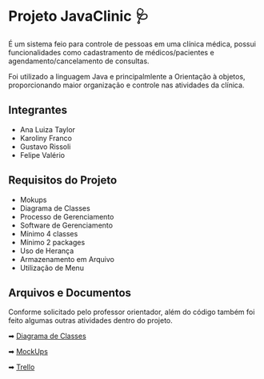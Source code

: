 
# Projeto JavaClinic 🩺

É um sistema feio para controle de pessoas em uma clínica médica, possui funcionalidades como cadastramento de médicos/pacientes e agendamento/cancelamento de consultas.

Foi utilizado a linguagem Java e principalmlente a Orientação à objetos, proporcionando maior organização e controle nas atividades da clínica.

## Integrantes
- Ana Luiza Taylor
- Karoliny Franco
- Gustavo Rissoli
- Felipe Valério

## Requisitos do Projeto
- Mokups
- Diagrama de Classes
- Processo de Gerenciamento
- Software de Gerenciamento
- Mínimo 4 classes
- Mínimo 2 packages
- Uso de Herança
- Armazenamento em Arquivo
- Utilização de Menu

## Arquivos e Documentos

Conforme solicitado pelo professor orientador, além do código também foi feito algumas outras atividades dentro do projeto.

➡ [Diagrama de Classes](https://drive.google.com/file/d/14SFnPXfrhT9_Q1Tgdlr8VD_xYK4zIXqd/view?usp=drive_link)

➡ [MockUps](https://drive.google.com/file/d/1e7KhQ2dReNy2kcazqlMac_-1OFqWR1Xi/view?usp=drive_link)

➡ [Trello](https://drive.google.com/file/d/1ghCFPfyf_UdzLvqeuMZy8VIZn9JXEmj7/view?usp=drive_link)


